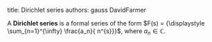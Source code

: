 title: Dirichlet series
authors:
    gauss
    DavidFarmer

A **Dirichlet series** is a formal series of the form $F(s) = {\displaystyle \sum_{n=1}^{\infty} \frac{a_n}{ n^{s}}}$, where $a_n \in {\mathbb C}$.
